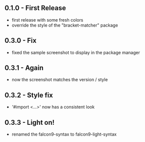 ## 0.1.0 - First Release
* first release with some fresh colors
* override the style of the "bracket-matcher" package

## 0.3.0 - Fix
* fixed the sample screenshot to display in the package manager

## 0.3.1 - Again
* now the screenshot matches the version / style

## 0.3.2 - Style fix
* '#import <...>' now has a consistent look

## 0.3.3 - Light on!
* renamed the falcon9-syntax to falcon9-light-syntax
